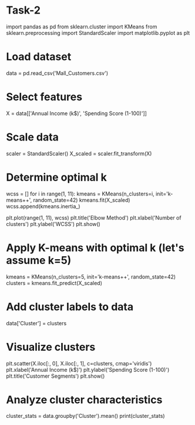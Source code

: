 # Task-2
import pandas as pd
from sklearn.cluster import KMeans
from sklearn.preprocessing import StandardScaler
import matplotlib.pyplot as plt

# Load dataset
data = pd.read_csv('Mall_Customers.csv')

# Select features
X = data[['Annual Income (k$)', 'Spending Score (1-100)']]

# Scale data
scaler = StandardScaler()
X_scaled = scaler.fit_transform(X)

# Determine optimal k
wcss = []
for i in range(1, 11):
    kmeans = KMeans(n_clusters=i, init='k-means++', random_state=42)
    kmeans.fit(X_scaled)
    wcss.append(kmeans.inertia_)
    
plt.plot(range(1, 11), wcss)
plt.title('Elbow Method')
plt.xlabel('Number of clusters')
plt.ylabel('WCSS')
plt.show()

# Apply K-means with optimal k (let's assume k=5)
kmeans = KMeans(n_clusters=5, init='k-means++', random_state=42)
clusters = kmeans.fit_predict(X_scaled)

# Add cluster labels to data
data['Cluster'] = clusters

# Visualize clusters
plt.scatter(X.iloc[:, 0], X.iloc[:, 1], c=clusters, cmap='viridis')
plt.xlabel('Annual Income (k$)')
plt.ylabel('Spending Score (1-100)')
plt.title('Customer Segments')
plt.show()

# Analyze cluster characteristics
cluster_stats = data.groupby('Cluster').mean()
print(cluster_stats)
